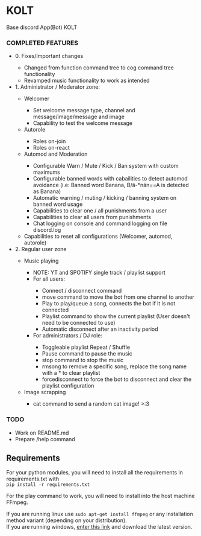 # KOLT
Base discord App(Bot) KOLT

### COMPLETED FEATURES
<ul>
    <li>0. Fixes/Important changes</li>
        <ul>
            <li>Changed from function command tree to cog command tree functionality</li>
            <li>Revamped music functionality to work as intended</li>
        </ul>
    <li>1. Administrator / Moderator zone:</li>
        <ul>
            <li>Welcomer</li>
                <ul>
                    <li>Set welcome message type, channel and message/image/message and image</li>
                    <li>Capability to test the welcome message</li>
                </ul>
            <li>Autorole</li>
                <ul>
                    <li>Roles on-join</li>
                    <li>Roles on-react</li>
                </ul>
            <li>Automod and Moderation</li>
                <ul>
                    <li>Configurable Warn / Mute / Kick / Ban system with custom maximums</li>
                    <li>Configurable banned words with cabailities to detect automod avoidance (i.e: Banned word Banana, B/ä-*nán==A is detected as Banana)</li>
                    <li>Automatic warning / muting / kicking / banning system on banned word usage</li>
                    <li>Capabilities to clear one / all punishments from a user</li>
                    <li>Capabilities to clear all users from punishments</li>
                    <li>Chat logging on console and command logging on file discord.log</li>
                </ul>
            <li>Capabilities to reset all configurations (Welcomer, automod, autorole)</li>
        </ul>
    <li>2. Regular user zone</li>
        <ul>
            <li>Music playing</li>
                <ul>
                    <li>NOTE: YT and SPOTIFY single track / playlist support</li>
                    <li>For all users:</li>
                        <ul>
                            <li>Connect / disconnect command</li>
                            <li>move command to move the bot from one channel to another</li>
                            <li>Play to play/queue a song, connects the bot if it is not connected</li>
                            <li>Playlist command to show the current playlist (User doesn't need to be connected to use)</li>
                            <li>Automatic disconnect after an inactivity period</li>
                        </ul>
                    <li>For administrators / DJ role:</li>
                        <ul>
                            <li>Toggleable playlist Repeat / Shuffle</li>
                            <li>Pause command to pause the music</li>
                            <li>stop command to stop the music</li>
                            <li>rmsong to remove a specific song, replace the song name with a * to clear playlist</li>
                            <li>forcedisconnect to force the bot to disconnect and clear the playlist configuration</li>
                        </ul>
                </ul>
            <li>Image scrapping</li>
                <ul>
                    <li>cat command to send a random cat image! >:3
                </ul>
        </ul>
</ul>

### TODO 
- Work on README.md
- Prepare /help command

## Requirements
For your python modules, you will need to install all the requirements in requirements.txt with  
``` pip install -r requirements.txt ```  

For the play command to work, you will need to install into the host machine FFmpeg.  

If you are running linux use ``` sudo apt-get install ffmpeg ``` or any installation method variant (depending on your distribution).  
If you are running windows, [enter this link](https://ffmpeg.org/download.html) and download the latest version.